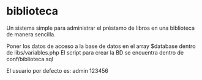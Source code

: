 biblioteca
==========

Un sistema simple para administrar el préstamo de libros en una biblioteca de manera sencilla.

Poner los datos de acceso a la base de datos en el array $database dentro de libs/variables.php
El script para crear la BD se encuentra dentro de conf/biblioteca.sql

El usuario por defecto es:
admin
123456
